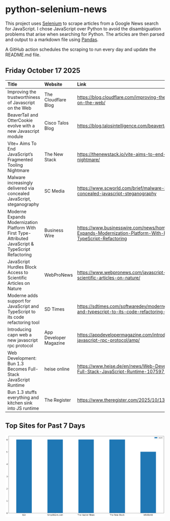 # python-selenium-news

This project uses [Selenium](https://www.seleniumhq.org/) to scrape articles from a Google News search for JavaScript.
I chose JavaScript over Python to avoid the disambiguation problems that arise when searching for Python.
The articles are then parsed and output to a markdown file using [Pandas](https://pandas.pydata.org/).

A GitHub action schedules the scraping to run every day and update the README.md file.

## Friday October 17 2025


| Title                                                                                                 | Website                | Link                                                                                                                                                         |
|:------------------------------------------------------------------------------------------------------|:-----------------------|:-------------------------------------------------------------------------------------------------------------------------------------------------------------|
| Improving the trustworthiness of Javascript on the Web                                                | The Cloudflare Blog    | https://blog.cloudflare.com/improving-the-trustworthiness-of-javascript-on-the-web/                                                                          |
| BeaverTail and OtterCookie evolve with a new Javascript module                                        | Cisco Talos Blog       | https://blog.talosintelligence.com/beavertail-and-ottercookie/                                                                                               |
| Vite+ Aims To End JavaScript’s Fragmented Tooling Nightmare                                           | The New Stack          | https://thenewstack.io/vite-aims-to-end-javascripts-fragmented-tooling-nightmare/                                                                            |
| Malware increasingly delivered via concealed JavaScript, steganography                                | SC Media               | https://www.scworld.com/brief/malware-increasingly-delivered-via-concealed-javascript-steganography                                                          |
| Moderne Expands Modernization Platform With First Type-Attributed JavaScript & TypeScript Refactoring | Business Wire          | https://www.businesswire.com/news/home/20251014739134/en/Moderne-Expands-Modernization-Platform-With-First-Type-Attributed-JavaScript-TypeScript-Refactoring |
| JavaScript Hurdles Block Access to Scientific Articles on Nature                                      | WebProNews             | https://www.webpronews.com/javascript-hurdles-block-access-to-scientific-articles-on-nature/                                                                 |
| Moderne adds support for JavaScript and TypeScript to its code refactoring tool                       | SD Times               | https://sdtimes.com/softwaredev/moderne-adds-support-for-javascript-and-typescript-to-its-code-refactoring-tool/                                             |
| Introducing capn web a new javascript rpc protocol                                                    | App Developer Magazine | https://appdevelopermagazine.com/introducing-capn-web-a-new-javascript-rpc-protocol/amp/                                                                     |
| Web Development: Bun 1.3 Becomes Full-Stack JavaScript Runtime                                        | heise online           | https://www.heise.de/en/news/Web-Development-Bun-1-3-Becomes-Full-Stack-JavaScript-Runtime-10759717.html                                                     |
| Bun 1.3 stuffs everything and kitchen sink into JS runtime                                            | The Register           | https://www.theregister.com/2025/10/13/bun_13_full_of_features/                                                                                              |
## Top Sites for Past 7 Days

![Graph of Top Sites](https://raw.githubusercontent.com/dan-mba/python-selenium-news/main/last-week.png)
